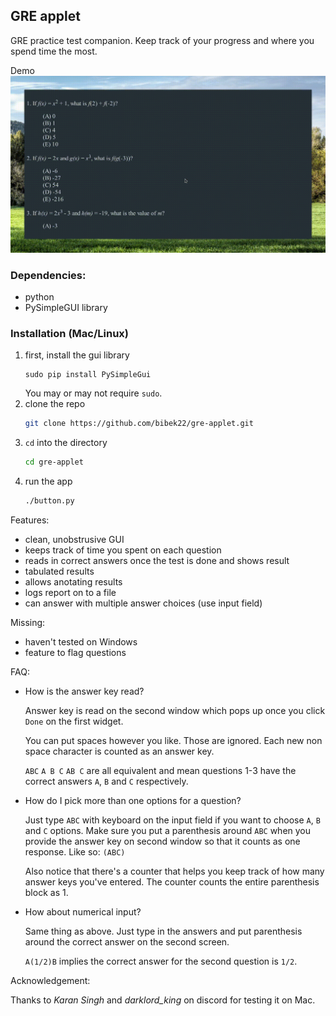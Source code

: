 ## GRE applet

GRE practice test companion. Keep track of your progress and where you spend time the most.

Demo
![demo](./demo.gif "demo")

### Dependencies:
- python
- PySimpleGUI library 

### Installation (Mac/Linux)
1. first, install the gui library
    ```
    sudo pip install PySimpleGui
    ```
    You may or may not require `sudo`.
1. clone the repo
    ```bash
    git clone https://github.com/bibek22/gre-applet.git
    ```
1. `cd` into the directory
    ```bash
    cd gre-applet
    ```
1. run the app
    ```bash
    ./button.py
    ```


Features:
- clean, unobstrusive GUI
- keeps track of time you spent on each question
- reads in correct answers once the test is done and shows result
- tabulated results
- allows anotating results
- logs report on to a file
- can answer with multiple answer choices (use input field)

Missing:
- haven't tested on Windows
- feature to flag questions

FAQ:

- How is the answer key read?

  Answer key is read on the second window which pops up once you click `Done` on the first widget.

  You can put spaces however you like. Those are ignored. Each new non space character is counted as an answer key. 

  `ABC` `A B C` `AB C` are all equivalent and mean questions 1-3 have the correct answers `A`, `B` and `C` respectively.

- How do I pick more than one options for a question?

    Just type `ABC` with keyboard on the input field if you want to choose `A`, `B` and `C` options.
    Make sure you put a parenthesis around `ABC` when you provide the answer key on second window so that it counts as one response.
    Like so: `(ABC)`

    Also notice that there's a counter that helps you keep track of how many answer keys you've entered. The counter counts the entire parenthesis block as 1.

- How about numerical input?

    Same thing as above. Just type in the answers and put parenthesis around the correct answer on the second screen.

    `A(1/2)B` implies the correct answer for the second question is `1/2`.



Acknowledgement:

Thanks to *Karan Singh* and *darklord_king* on discord for testing it on Mac.